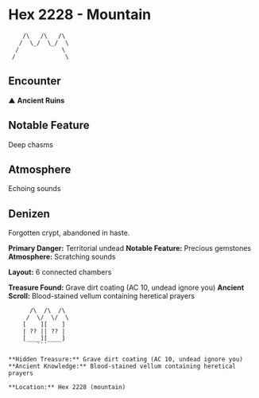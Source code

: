 # Hex 2228 - Mountain
```
    /\   /\   /\
   /  \_/  \_/  \
  /            \
 /              \
```

## Encounter

▲ **Ancient Ruins**

## Notable Feature

Deep chasms

## Atmosphere

Echoing sounds

## Denizen

Forgotten crypt, abandoned in haste.

**Primary Danger:** Territorial undead
**Notable Feature:** Precious gemstones
**Atmosphere:** Scratching sounds

**Layout:** 6 connected chambers

**Treasure Found:** Grave dirt coating (AC 10, undead ignore you)
**Ancient Scroll:** Blood-stained vellum containing heretical prayers


```
      /\  /\  /\
     /  \/  \/  \
    [    ][    ]
    | ?? || ?? |
    [____][____]
        ```

**Hidden Treasure:** Grave dirt coating (AC 10, undead ignore you)
**Ancient Knowledge:** Blood-stained vellum containing heretical prayers

**Location:** Hex 2228 (mountain)
